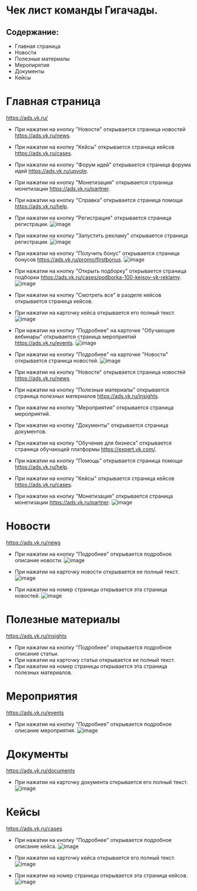 # Чек лист команды Гигачады.

## Содержание:
- Главная страница
- Новости
- Полезные материалы
- Меропирятия
- Документы
- Кейсы

# Главная страница

https://ads.vk.ru/

- При нажатии на кнопку "Новости" открывается страница новостей https://ads.vk.ru/news.
- При нажатии на кнопку "Кейсы" открывается страница кейсов https://ads.vk.ru/cases.
- При нажатии на кнопку "Форум идей" открывается страница форума идей https://ads.vk.ru/upvote.
- При нажатии на кнопку "Монетизация" открывается страница монетизации https://ads.vk.ru/partner.
- При нажатии на кнопку "Справка" открывается страница помощи https://ads.vk.ru/help.
- При нажатии на кнопку "Регистрация" открывается страница регистрации.
![image](https://github.com/user-attachments/assets/f15104da-3cf5-4098-b07d-7a92a5e12250)

- При нажатии на кнопку "Запустить рекламу" открывается страница регистрации.
![image](https://github.com/user-attachments/assets/6af31ad9-eb73-4ec5-8160-8b7db0c9ec6a)

- При нажатии на кнопку "Получить бонус" открывается страница бонусов https://ads.vk.ru/promo/firstbonus.
![image](https://github.com/user-attachments/assets/dca439d4-e70d-4e46-924f-b61778d3cc97)

- При нажатии на кнопку "Открыть подборку" открывается страница подборки https://ads.vk.ru/cases/podborka-100-kejsov-vk-reklamy.
![image](https://github.com/user-attachments/assets/3eb0e4c9-1b4d-4129-a737-1a9ac44af163)

- При нажатии на кнопку "Смотреть все" в разделе кейсов открывается страница кейсов.
- При нажатии на карточку кейса открывается его полный текст.
![image](https://github.com/user-attachments/assets/9c677489-2d0c-4dae-a7e9-89495b9d2970)

- При нажатии на кнопку "Подробнее" на карточке "Обучающие вебинары" открывается страница мероприятий https://ads.vk.ru/events.
![image](https://github.com/user-attachments/assets/4c492791-5191-492c-8c7e-1cf6c111a945)

- При нажатии на кнопку "Подробнее" на карточке "Новости" открывается страница новостей.
![image](https://github.com/user-attachments/assets/44a8ad53-9d14-4a4e-a736-d35631e55384)

- При нажатии на кнопку "Новости" открывается страница новостей https://ads.vk.ru/news.
- При нажатии на кнопку "Полезные материалы" открывается страница полезных материалов https://ads.vk.ru/insights.
- При нажатии на кнопку "Мероприятия" открывается страница мероприятий.
- При нажатии на кнопку "Документы" открывается страница документов.
- При нажатии на кнопку "Обучение для бизнеса" открывается страница обучающей платформы https://expert.vk.com/.
- При нажатии на кнопку "Помощь" открывается страница помощи https://ads.vk.ru/help.
- При нажатии на кнопку "Кейсы" открывается страница кейсов https://ads.vk.ru/cases.
- При нажатии на кнопку "Монетизация" открывается страница монетизации https://ads.vk.ru/partner.
![image](https://github.com/user-attachments/assets/158641c9-556f-4df2-9931-121534dae369)


# Новости

https://ads.vk.ru/news

- При нажатии на кнопку "Подробнее" открывается подробное описание новости.
![image](https://github.com/user-attachments/assets/f1040030-f6e6-4bd4-a4a6-754267bb3115)

- При нажатии на карточку новости открывается ее полный текст.
![image](https://github.com/user-attachments/assets/b54dd2bf-6638-4dea-9e40-ef3e9ad82dc0)

- При нажатии на номер страницы открывается эта страница новостей.
![image](https://github.com/user-attachments/assets/fcb0ccb8-3428-4004-8f74-409a2deb7b0a)

# Полезные материалы

https://ads.vk.ru/insights

- При нажатии на кнопку "Подробнее" открывается подробное описание статьи.
- При нажатии на карточку статьи открывается ее полный текст.
- При нажатии на номер страницы открывается эта страница полезных материалов.

# Мероприятия

https://ads.vk.ru/events

- При нажатии на кнопку "Подробнее" открывается подробное описание мероприятия.
![image](https://github.com/user-attachments/assets/e6b4fc5f-3f4a-4a3b-9031-0023657839e6)


# Документы

https://ads.vk.ru/documents

- При нажатии на карточку документа открывается его полный текст.
![image](https://github.com/user-attachments/assets/52dbf87a-ae14-4051-89e8-fb34ad0c1acd)


# Кейсы

https://ads.vk.ru/cases

- При нажатии на кнопку "Подробнее" открывается подробное описание кейса.
![image](https://github.com/user-attachments/assets/4acdb2ac-c33c-4702-a68e-038290bac49e)

- При нажатии на карточку кейса открывается его полный текст.
![image](https://github.com/user-attachments/assets/bf492e97-dc93-4cf1-a27c-51acdbca0c0f)

- При нажатии на номер страницы открывается эта страница кейсов.
![image](https://github.com/user-attachments/assets/9fd24864-b172-4803-98fc-5b2b79168b59)

